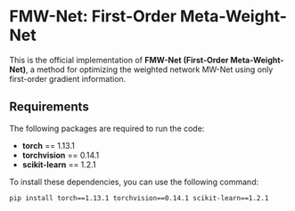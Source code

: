 # FMW-Net: First-Order Meta-Weight-Net

This is the official implementation of **FMW-Net (First-Order Meta-Weight-Net)**, a method for optimizing the weighted network MW-Net using only first-order gradient information.

## Requirements

The following packages are required to run the code:

- **torch** == 1.13.1
- **torchvision** == 0.14.1
- **scikit-learn** == 1.2.1

To install these dependencies, you can use the following command:

```bash
pip install torch==1.13.1 torchvision==0.14.1 scikit-learn==1.2.1

